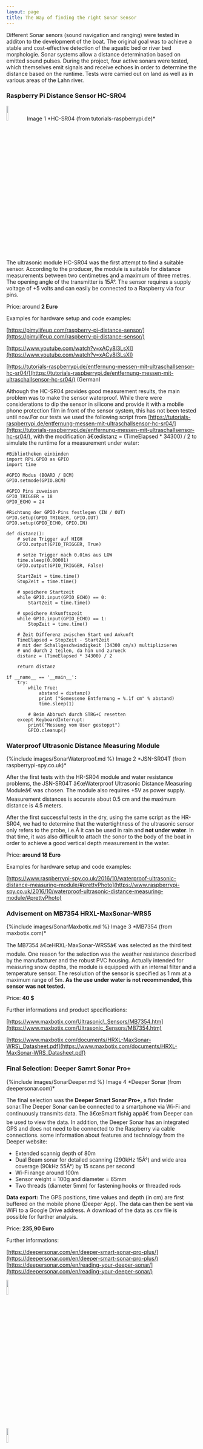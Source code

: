 ```yaml
---
layout: page
title: The Way of finding the right Sonar Sensor
---
```


Different Sonar senors (sound navigation and ranging) were tested in additon to the development of the boat. The original goal was to achieve a stable and cost-effective detection of the aquatic bed or river bed morphologie. Sonar systems allow a distance determination based on emitted sound pulses. During the project, four active sonars were tested, which themselves emit signals and receive echoes in order to determine the distance based on the runtime. Tests were carried out on land as well as in various areas of the Lahn river.

### Raspberry Pi Distance Sensor HC-SR04

<span class="image left">
      <img src={%include images/SonarRaspi.md %} width="10%" height="10%" alt=""/>
      Image 1 *HC-SR04 (from tutorials-raspberrypi.de)*
</span>

The ultrasonic module HC-SR04 was the first attempt to find a suitable sensor. According to the producer, the module is suitable for distance measurements between two centimetres and a maximum of three metres. The opening angle of the transmitter is 15Â°. The sensor requires a supply voltage of +5 volts and can easily be connected to a Raspberry via four pins.

Price: around **2 Euro**

Examples for hardware setup and code examples:

[https://pimylifeup.com/raspberry-pi-distance-sensor/](https://pimylifeup.com/raspberry-pi-distance-sensor/)

[https://www.youtube.com/watch?v=xACy8l3LsXI](https://www.youtube.com/watch?v=xACy8l3LsXI)

[https://tutorials-raspberrypi.de/entfernung-messen-mit-ultraschallsensor-hc-sr04/](https://tutorials-raspberrypi.de/entfernung-messen-mit-ultraschallsensor-hc-sr04/) (German)

Although the HC-SR04 provides good measurement results, the main problem was to make the sensor waterproof. While there were considerations to dip the sensor in silicone and provide it with a mobile phone protection film in front of the sensor system, this has not been tested until now.For our tests we used the following script from [https://tutorials-raspberrypi.de/entfernung-messen-mit-ultraschallsensor-hc-sr04/](https://tutorials-raspberrypi.de/entfernung-messen-mit-ultraschallsensor-hc-sr04/), with the modification â€œdistanz = (TimeElapsed \* 34300) / 2 to simulate the runtime for a measurement under water:

    #Bibliotheken einbinden
    import RPi.GPIO as GPIO
    import time
     
    #GPIO Modus (BOARD / BCM)
    GPIO.setmode(GPIO.BCM)
     
    #GPIO Pins zuweisen
    GPIO_TRIGGER = 18
    GPIO_ECHO = 24
     
    #Richtung der GPIO-Pins festlegen (IN / OUT)
    GPIO.setup(GPIO_TRIGGER, GPIO.OUT)
    GPIO.setup(GPIO_ECHO, GPIO.IN)
     
    def distanz():
        # setze Trigger auf HIGH
        GPIO.output(GPIO_TRIGGER, True)
     
        # setze Trigger nach 0.01ms aus LOW
        time.sleep(0.00001)
        GPIO.output(GPIO_TRIGGER, False)
     
        StartZeit = time.time()
        StopZeit = time.time()
     
        # speichere Startzeit
        while GPIO.input(GPIO_ECHO) == 0:
            StartZeit = time.time()
     
        # speichere Ankunftszeit
        while GPIO.input(GPIO_ECHO) == 1:
            StopZeit = time.time()
     
        # Zeit Differenz zwischen Start und Ankunft
        TimeElapsed = StopZeit - StartZeit
        # mit der Schallgeschwindigkeit (34300 cm/s) multiplizieren
        # und durch 2 teilen, da hin und zurueck
        distanz = (TimeElapsed * 34300) / 2
     
        return distanz
     
    if __name__ == '__main__':
        try:
            while True:
                abstand = distanz()
                print ("Gemessene Entfernung = %.1f cm" % abstand)
                time.sleep(1)
     
            # Beim Abbruch durch STRG+C resetten
        except KeyboardInterrupt:
            print("Messung vom User gestoppt")
            GPIO.cleanup()      

### Waterproof Ultrasonic Distance Measuring Module

<span class="image right">
    {%include images/SonarWaterproof.md %}
    Image 2 *JSN-SR04T (from raspberrypi-spy.co.uk)*
</span>

After the first tests with the HR-SR04 module and water resistance problems, the JSN-SR04T â€œWaterproof Ultrasonic Distance Measuring Moduleâ€ was chosen. The module also requires +5V as power supply. Measurement distances is accurate about 0.5 cm and the maximum distance is 4.5 meters.

After the first successful tests in the dry, using the same script as the HR-SR04, we had to determine that the watertightness of the ultrasonic sensor only refers to the probe, i.e.Â it can be used in rain and **not under water**. In that time, it was also difficult to attach the sonor to the body of the boat in order to achieve a good vertical depth measurement in the water.

Price: **around 18 Euro**

Examples for hardware setup and code examples:

[https://www.raspberrypi-spy.co.uk/2016/10/waterproof-ultrasonic-distance-measuring-module/#prettyPhoto](https://www.raspberrypi-spy.co.uk/2016/10/waterproof-ultrasonic-distance-measuring-module/#prettyPhoto)

### Advisement on MB7354 HRXL-MaxSonar-WRS5

<span class="image left">
    {%include images/SonarMaxbotix.md %}
    Image 3 *MB7354 (from maxbotix.com)*
</span>

The MB7354 â€œHRXL-MaxSonar-WRS5â€ was selected as the third test module. One reason for the selection was the weather resistance described by the manufacturer and the robust PVC housing. Actually intended for measuring snow depths, the module is equipped with an internal filter and a temperature sensor. The resolution of the sensor is specified as 1 mm at a maximum range of 5m. **As the use under water is not recommended, this sensor was not tested.**

Price: **40 $**

Further informations and product specifications:

[https://www.maxbotix.com/Ultrasonic\_Sensors/MB7354.htm](https://www.maxbotix.com/Ultrasonic_Sensors/MB7354.htm)

[https://www.maxbotix.com/documents/HRXL-MaxSonar-WRS\_Datasheet.pdf](https://www.maxbotix.com/documents/HRXL-MaxSonar-WRS_Datasheet.pdf)

### **Final Selection**: Deeper Samrt Sonar Pro+

<span class="image fit">
    {%include images/SonarDeeper.md %}
</span>
Image 4 *Deeper Sonar (from deepersonar.com)* 

The final selection was the **Deeper Smart Sonar Pro+**, a fish finder sonar.The Deeper Sonar can be connected to a smartphone via Wi-Fi and continuously transmits data. The â€œSmart fishig appâ€ from Deeper can be used to view the data. In addition, the Deeper Sonar has an integrated GPS and does not need to be connected to the Raspberry via cable connections. some information about features and technology from the Deeper website:

*   Extended scannig depth of 80m
*   Dual Beam sonar for detailed scanning (290kHz 15Â°) and wide area coverage (90kHz 55Â°) by 15 scans per second
*   Wi-Fi range around 100m
*   Sensor weight = 100g and diameter = 65mm
*   Two threads (diameter 5mm) for fastening hooks or threaded rods

**Data export:** The GPS positions, time values and depth (in cm) are first buffered on the mobile phone (Deeper App). The data can then be sent via WiFi to a Google Drive address. A download of the data as.csv file is possible for further analysis.

Price: **235,90 Euro**

Further informations:

[https://deepersonar.com/en/deeper-smart-sonar-pro-plus/](https://deepersonar.com/en/deeper-smart-sonar-pro-plus/) [https://deepersonar.com/en/reading-your-deeper-sonar/](https://deepersonar.com/en/reading-your-deeper-sonar/)

<div class="box alt">
				<div class="row 50% uniform">
              <div class="6u 12u$(medium) "><span class="image fit"><img src={%include images/SonarDeeperFun1.md %} width="10%" height="10%" alt=""/></span></div>
              <div class="6u 12u$(medium) "><span class="image fit"><img src={%include images/SonarDeeperFun2.md %} width="10%" height="10%" alt=""/></span></div>
        </div>
</div>

Image 5/6 *Function Deeper Sonar (from deepersonar.com)*

### **Deeper** tests and attachment to the boat

<span class="image right">
    <img src={%include images/SonarRoboarm.md %} width="10%" height="10%" alt=""/>
    Image 7 *Robot Arm (design by JHKBuilder 2018)*
</span>


**1\. First Attachment**

The first attachment to the original self printed boat body worked with a simple line or fishing line. The distance between boat and deeper was about 1m. The function of the Deeper and the accuracy of the depth determination could therefore be tested on the Lahn river while it was in motion. The only problem was the GPS connection. Due to the deeperâ€™s strong buoyancy and the boatâ€™s stern waves, the deeper often came under water and interrupting the GPS signal.

**2\. Second Attachment**

To prevent the deeper from swaying too much on the water surface, the idea of attaching the deeper to a robot arm was born. After a short search, the â€œRobot Arm (SG90)â€ was printed on the 3D printer. This should gently press the deeper onto the surface of the water to prevent build-up. Furthermore, the deeper could have been lifted out of the water if the sensor was not needed. The robot arm was too weak to lift the 100g deeper and the load too light to keep the deeper on the water surface.

**Robot Arm (SG90)** [https://www.thingiverse.com/thing:2848795](https://www.thingiverse.com/thing:2848795) (.stl data available here)

<span class="image fit">
    {%include images/SonarDeeperRobo.md %}
    Image 7 *Deeper attachment by Robot Arm*
</span>

**3\. Third Attachent at the final catermaran**

The Deeper was attached to the final Katerman by a simple and effective system (see Image 9 and 10). A threaded rod (diameter 5mm) was fixed on the thread integrated in the deeper and locked with a nut. The length of the threaded rod and the weight of the nuts used now determines the load which keeps the deeper constantly on the water surface. The threaded rod is covered with insulating tape to prevent it from sticking. The deepener can be secured with a cord and the supplied fastening ring.

<div class="box alt">
				<div class="row 50% uniform">
              <div class="6u 12u$(medium) "><span class="image fit"><img src={%include images/SonarDeeperAtt1.md %} width="10%" height="10%" alt=""/></span></div>
              <div class="6u 12u$(medium) "><span class="image fit"><img src={%include images/SonarDeeperAtt2.md %} width="10%" height="10%" alt=""/></span></div>
        </div>
</div>
Image 9/10 *Deeper attachment by threaded bolt*